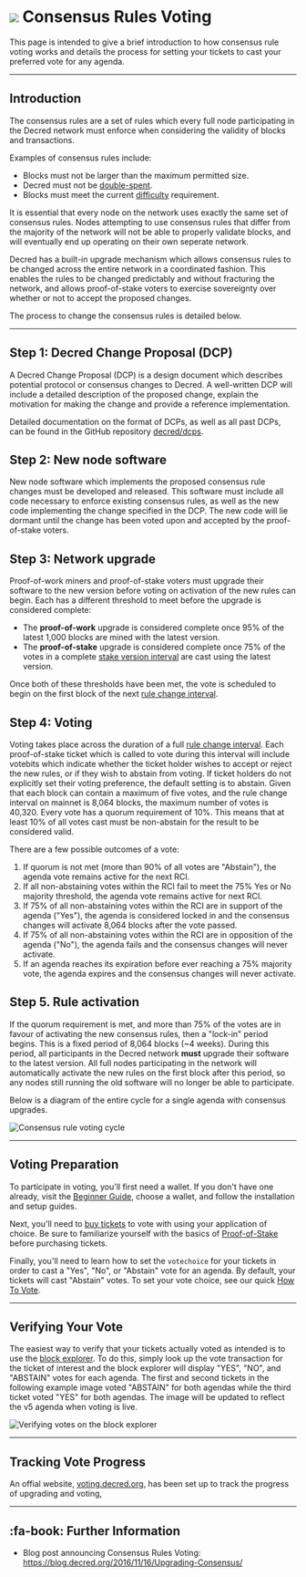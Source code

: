 # <img class="dcr-icon" src="/img/dcr-icons/TicketVoted.svg" /> Consensus Rules Voting

This page is intended to give a brief introduction to how consensus rule voting works and details the process for setting your tickets to cast your preferred vote for any agenda.

---

## Introduction

The consensus rules are a set of rules which every full node participating in the Decred network must enforce when considering the validity of blocks and transactions.

Examples of consensus rules include:

- Blocks must not be larger than the maximum permitted size.
- Decred must not be [double-spent](../../glossary.md#double-spend).
- Blocks must meet the current [difficulty](../../glossary.md#difficulty) requirement.

It is essential that every node on the network uses exactly the same set of consensus rules.
Nodes attempting to use consensus rules that differ from the majority of the network will not be able to properly validate blocks, and will eventually end up operating on their own seperate network. 

Decred has a built-in upgrade mechanism which allows consensus rules to be changed across the entire network in a coordinated fashion.
This enables the rules to be changed predictably and without fracturing the network, and allows proof-of-stake voters to exercise sovereignty over whether or not to accept the proposed changes.

The process to change the consensus rules is detailed below.

---

## Step 1: Decred Change Proposal (DCP)

A Decred Change Proposal (DCP) is a design document which describes potential protocol or consensus changes to Decred.
A well-written DCP will include a detailed description of the proposed change, explain the motivation for making the change and provide a reference implementation.

Detailed documentation on the format of DCPs, as well as all past DCPs, can be found in the  GitHub repository [decred/dcps](https://github.com/decred/dcps).

## Step 2: New node software

New node software which implements the proposed consensus rule changes must be developed and released.
This software must include all code necessary to enforce existing consensus rules, as well as the new code implementing the change specified in the DCP. The new code will lie dormant until the change has been voted upon and accepted by the proof-of-stake voters.

## Step 3: Network upgrade

Proof-of-work miners and proof-of-stake voters must upgrade their software to the new version before voting on activation of the new rules can begin. Each has a different threshold to meet before the upgrade is considered complete:

- The **proof-of-work** upgrade is considered complete once 95% of the latest 1,000 blocks are mined with the latest version.
- The **proof-of-stake** upgrade is considered complete once 75% of the votes in a complete [stake version interval](../../glossary.md#stake-version-interval-svi) are cast using the latest version.

Once both of these thresholds have been met, the vote is scheduled to begin on the first block of the next [rule change interval](../../glossary.md#rule-change-interval-rci).

## Step 4: Voting

Voting takes place across the duration of a full [rule change interval](../../glossary.md#rule-change-interval-rci).
Each proof-of-stake ticket which is called to vote during this interval will include votebits which indicate whether the ticket holder wishes to accept or reject the new rules, or if they wish to abstain from voting.
If ticket holders do not explicitly set their voting preference, the default setting is to abstain.
Given that each block can contain a maximum of five votes, and the rule change interval on mainnet is 8,064 blocks, the maximum number of votes is 40,320.
Every vote has a quorum requirement of 10%.
This means that at least 10% of all votes cast must be non-abstain for the result to be considered valid.

There are a few possible outcomes of a vote:

1. If quorum is not met (more than 90% of all votes are "Abstain"), the agenda vote remains active for the next RCI.
1. If all non-abstaining votes within the RCI fail to meet the 75% Yes or No majority threshold, the agenda vote remains active for next RCI.
1. If 75% of all non-abstaining votes within the RCI are in support of the agenda ("Yes"), the agenda is considered locked in and the consensus changes will activate 8,064 blocks after the vote passed.
1. If 75% of all non-abstaining votes within the RCI are in opposition of the agenda ("No"), the agenda fails and the consensus changes will never activate.
1. If an agenda reaches its expiration before ever reaching a 75% majority vote, the agenda expires and the consensus changes will never activate.

## Step 5. Rule activation

If the quorum requirement is met, and more than 75% of the votes are in favour of activating the new consensus rules, then a "lock-in" period begins.
This is a fixed period of 8,064 blocks (~4 weeks).
During this period, all participants in the Decred network **must** upgrade their software to the latest version.
All full nodes participating in the network will automatically activate the new rules on the first block after this period, so any nodes still running the old software will no longer be able to participate.

Below is a diagram of the entire cycle for a single agenda with consensus upgrades.

![Consensus rule voting cycle](/img/voting-cycle.png)

---

## Voting Preparation

To participate in voting, you'll first need a wallet. If you don't have one already, visit the [Beginner Guide](../../getting-started/beginner-guide.md), choose a wallet, and follow the installation and setup guides.

Next, you'll need to [buy tickets](../../proof-of-stake/how-to-stake.md) to vote with using your application of choice. Be sure to familiarize yourself with the basics of [Proof-of-Stake](../../proof-of-stake/proof-of-stake.md) before purchasing tickets. 

Finally, you'll need to learn how to set the `votechoice` for your tickets in order to cast a "Yes", "No", or "Abstain" vote for an agenda. By default, your tickets will cast "Abstain" votes. To set your vote choice, see our quick [How To Vote](how-to-vote.md).

---

## Verifying Your Vote

The easiest way to verify that your tickets actually voted as intended is to use the [block explorer](https://explorer.dcrdata.org). To do this, simply look up the vote transaction for the ticket of interest and the block explorer will display "YES", "NO", and "ABSTAIN" votes for each agenda. The first and second tickets in the following example image voted "ABSTAIN" for both agendas while the third ticket voted "YES" for both agendas. The image will be updated to reflect the v5 agenda when voting is live.

![Verifying votes on the block explorer](/img/verify_block-explorer-votes.png)

---

## Tracking Vote Progress

An offial website, [voting.decred.org](https://voting.decred.org), has been set up to track the progress of upgrading and voting, 

---

## :fa-book: Further Information

- Blog post announcing Consensus Rules Voting: <https://blog.decred.org/2016/11/16/Upgrading-Consensus/>
